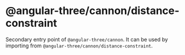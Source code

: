 # @angular-three/cannon/distance-constraint

Secondary entry point of `@angular-three/cannon`. It can be used by importing from `@angular-three/cannon/distance-constraint`.
